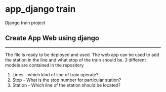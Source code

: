 # app_django train 
Django train project


## Create App Web using django 
----------------
The file is ready to be deployed and used. The web app can be used to add the station in the line and what stop of the train should be.
3 different models are contained in the repository
1. Lines - which kind of line of train operate?
2. Stop - What is the stop number for particular station?
3. Station - Which line of the station should be located?
